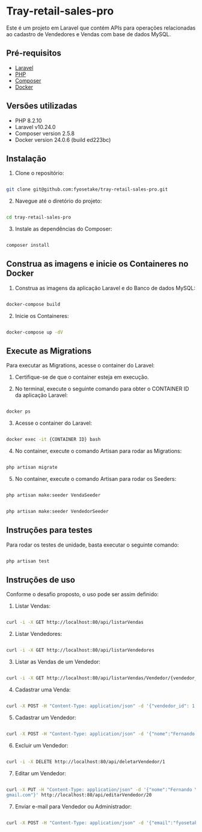 # Tray-retail-sales-pro

Este é um projeto em Laravel que contém APIs para operações relacionadas ao cadastro de Vendedores e Vendas com base de dados MySQL.

## Pré-requisitos

- [Laravel](https://laravel.com/)
- [PHP](https://www.php.net/)
- [Composer](https://getcomposer.org/)
- [Docker](https://www.docker.com/)

## Versões utilizadas

- PHP 8.2.10
- Laravel v10.24.0
- Composer version 2.5.8
- Docker version 24.0.6 (build ed223bc)

## Instalação

1. Clone o repositório:

```bash

git clone git@github.com:fyosetake/tray-retail-sales-pro.git

```

2. Navegue até o diretório do projeto:

```bash

cd tray-retail-sales-pro

```

3. Instale as dependências do Composer:

```bash

composer install

```

## Construa as imagens e inicie os Containeres no Docker

1. Construa as imagens da aplicação Laravel e do Banco de dados MySQL:

```bash

docker-compose build

```

2. Inicie os Containeres:

```bash

docker-compose up -dV

```

## Execute as Migrations

Para executar as Migrations, acesse o container do Laravel:

1. Certifique-se de que o container esteja em execução.

2. No terminal, execute o seguinte comando para obter o CONTAINER ID da aplicação Laravel:

```bash

docker ps

```

3. Acesse o container do Laravel:

```bash

docker exec -it {CONTAINER ID} bash

```

4. No container, execute o comando Artisan para rodar as Migrations:

```bash

php artisan migrate

```

5. No container, execute o comando Artisan para rodar os Seeders:

```bash

php artisan make:seeder VendaSeeder

```

```bash

php artisan make:seeder VendedorSeeder

```

## Instruções para testes

Para rodar os testes de unidade, basta executar o seguinte comando:

```bash

php artisan test

```

## Instruções de uso

Conforme o desafio proposto, o uso pode ser assim definido:

1. Listar Vendas:

```bash

curl -i -X GET http://localhost:80/api/listarVendas

```

2. Listar Vendedores:

```bash

curl -i -X GET http://localhost:80/api/listarVendedores

```

3. Listar as Vendas de um Vendedor:

```bash

curl -i -X GET http://localhost:80/api/listarVendas/Vendedor/{vendedor_id}

```

4. Cadastrar uma Venda:

```bash

curl -X POST -H "Content-Type: application/json" -d '{"vendedor_id": 1, "valor": 10000, "data": "2023-09-30"}' http://localhost:80/api/cadastrarVenda

```

5. Cadastrar um Vendedor:

```bash

curl -X POST -H "Content-Type: application/json" -d '{"nome":"Fernando Yosetake", "email":"fyosetake@gmail.com"}' http://localhost:80/api/cadastrarVendedor

```

6. Excluir um Vendedor:

```bash

curl -i -X DELETE http://localhost:80/api/deletarVendedor/1

```

7. Editar um Vendedor:

```bash

curl -X PUT -H "Content-Type: application/json" -d '{"nome":"Fernando Yosetake", "email":"fyosetake@
gmail.com"}' http://localhost:80/api/editarVendedor/20

```

7. Enviar e-mail para Vendedor ou Administrador:

```bash

curl -X POST -H "Content-Type: application/json" -d '{"email":"fyosetake@gmail.com", "perfil":"Administrador"}' http://localhost:80/api/enviarEmail

```